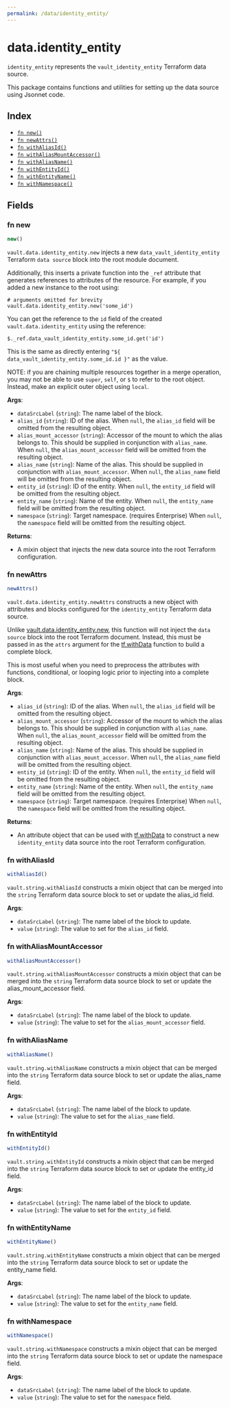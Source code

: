 ```yaml
---
permalink: /data/identity_entity/
---
```


# data.identity_entity

`identity_entity` represents the `vault_identity_entity` Terraform data source.



This package contains functions and utilities for setting up the data source using Jsonnet code.


## Index

* [`fn new()`](#fn-new)
* [`fn newAttrs()`](#fn-newattrs)
* [`fn withAliasId()`](#fn-withaliasid)
* [`fn withAliasMountAccessor()`](#fn-withaliasmountaccessor)
* [`fn withAliasName()`](#fn-withaliasname)
* [`fn withEntityId()`](#fn-withentityid)
* [`fn withEntityName()`](#fn-withentityname)
* [`fn withNamespace()`](#fn-withnamespace)

## Fields

### fn new

```ts
new()
```


`vault.data.identity_entity.new` injects a new `data_vault_identity_entity` Terraform `data source`
block into the root module document.

Additionally, this inserts a private function into the `_ref` attribute that generates references to attributes of the
resource. For example, if you added a new instance to the root using:

    # arguments omitted for brevity
    vault.data.identity_entity.new('some_id')

You can get the reference to the `id` field of the created `vault.data.identity_entity` using the reference:

    $._ref.data_vault_identity_entity.some_id.get('id')

This is the same as directly entering `"${ data_vault_identity_entity.some_id.id }"` as the value.

NOTE: if you are chaining multiple resources together in a merge operation, you may not be able to use `super`, `self`,
or `$` to refer to the root object. Instead, make an explicit outer object using `local`.

**Args**:
  - `dataSrcLabel` (`string`): The name label of the block.
  - `alias_id` (`string`): ID of the alias. When `null`, the `alias_id` field will be omitted from the resulting object.
  - `alias_mount_accessor` (`string`): Accessor of the mount to which the alias belongs to. This should be supplied in conjunction with `alias_name`. When `null`, the `alias_mount_accessor` field will be omitted from the resulting object.
  - `alias_name` (`string`): Name of the alias. This should be supplied in conjunction with `alias_mount_accessor`. When `null`, the `alias_name` field will be omitted from the resulting object.
  - `entity_id` (`string`): ID of the entity. When `null`, the `entity_id` field will be omitted from the resulting object.
  - `entity_name` (`string`): Name of the entity. When `null`, the `entity_name` field will be omitted from the resulting object.
  - `namespace` (`string`): Target namespace. (requires Enterprise) When `null`, the `namespace` field will be omitted from the resulting object.

**Returns**:
- A mixin object that injects the new data source into the root Terraform configuration.


### fn newAttrs

```ts
newAttrs()
```


`vault.data.identity_entity.newAttrs` constructs a new object with attributes and blocks configured for the `identity_entity`
Terraform data source.

Unlike [vault.data.identity_entity.new](#fn-new), this function will not inject the `data source`
block into the root Terraform document. Instead, this must be passed in as the `attrs` argument for the
[tf.withData](https://github.com/tf-libsonnet/core/tree/main/docs#fn-withdata) function to build a complete block.

This is most useful when you need to preprocess the attributes with functions, conditional, or looping logic prior to
injecting into a complete block.

**Args**:
  - `alias_id` (`string`): ID of the alias. When `null`, the `alias_id` field will be omitted from the resulting object.
  - `alias_mount_accessor` (`string`): Accessor of the mount to which the alias belongs to. This should be supplied in conjunction with `alias_name`. When `null`, the `alias_mount_accessor` field will be omitted from the resulting object.
  - `alias_name` (`string`): Name of the alias. This should be supplied in conjunction with `alias_mount_accessor`. When `null`, the `alias_name` field will be omitted from the resulting object.
  - `entity_id` (`string`): ID of the entity. When `null`, the `entity_id` field will be omitted from the resulting object.
  - `entity_name` (`string`): Name of the entity. When `null`, the `entity_name` field will be omitted from the resulting object.
  - `namespace` (`string`): Target namespace. (requires Enterprise) When `null`, the `namespace` field will be omitted from the resulting object.

**Returns**:
  - An attribute object that can be used with [tf.withData](https://github.com/tf-libsonnet/core/tree/main/docs#fn-withdata) to construct a new `identity_entity` data source into the root Terraform configuration.


### fn withAliasId

```ts
withAliasId()
```

`vault.string.withAliasId` constructs a mixin object that can be merged into the `string`
Terraform data source block to set or update the alias_id field.



**Args**:
  - `dataSrcLabel` (`string`): The name label of the block to update.
  - `value` (`string`): The value to set for the `alias_id` field.


### fn withAliasMountAccessor

```ts
withAliasMountAccessor()
```

`vault.string.withAliasMountAccessor` constructs a mixin object that can be merged into the `string`
Terraform data source block to set or update the alias_mount_accessor field.



**Args**:
  - `dataSrcLabel` (`string`): The name label of the block to update.
  - `value` (`string`): The value to set for the `alias_mount_accessor` field.


### fn withAliasName

```ts
withAliasName()
```

`vault.string.withAliasName` constructs a mixin object that can be merged into the `string`
Terraform data source block to set or update the alias_name field.



**Args**:
  - `dataSrcLabel` (`string`): The name label of the block to update.
  - `value` (`string`): The value to set for the `alias_name` field.


### fn withEntityId

```ts
withEntityId()
```

`vault.string.withEntityId` constructs a mixin object that can be merged into the `string`
Terraform data source block to set or update the entity_id field.



**Args**:
  - `dataSrcLabel` (`string`): The name label of the block to update.
  - `value` (`string`): The value to set for the `entity_id` field.


### fn withEntityName

```ts
withEntityName()
```

`vault.string.withEntityName` constructs a mixin object that can be merged into the `string`
Terraform data source block to set or update the entity_name field.



**Args**:
  - `dataSrcLabel` (`string`): The name label of the block to update.
  - `value` (`string`): The value to set for the `entity_name` field.


### fn withNamespace

```ts
withNamespace()
```

`vault.string.withNamespace` constructs a mixin object that can be merged into the `string`
Terraform data source block to set or update the namespace field.



**Args**:
  - `dataSrcLabel` (`string`): The name label of the block to update.
  - `value` (`string`): The value to set for the `namespace` field.
